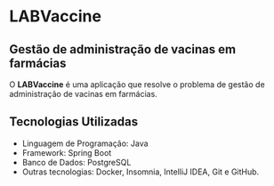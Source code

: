 # LABVaccine

## Gestão de administração de vacinas em farmácias

O **LABVaccine** é uma aplicação que resolve o problema de gestão de administração de vacinas
em farmácias.

## Tecnologias Utilizadas

- Linguagem de Programação: Java
- Framework: Spring Boot
- Banco de Dados: PostgreSQL
- Outras tecnologias: Docker, Insomnia, IntelliJ IDEA, Git e GitHub.

